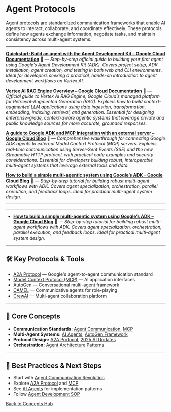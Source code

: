 # Agent Protocols



Agent protocols are standardized communication frameworks that enable AI agents to interact, collaborate, and coordinate effectively. These protocols define how agents exchange information, negotiate tasks, and maintain consistency across multi-agent systems.

---


**[Quickstart: Build an agent with the Agent Development Kit – Google Cloud Documentation](https://cloud.google.com/vertex-ai/generative-ai/docs/agent-development-kit/quickstart)** 📝 — *Step-by-step official guide to building your first agent using Google’s Agent Development Kit (ADK). Covers project setup, ADK installation, agent creation, and testing in both web and CLI environments. Ideal for developers seeking a practical, hands-on introduction to agent development workflows on Vertex AI.*

**[Vertex AI RAG Engine Overview – Google Cloud Documentation](https://cloud.google.com/vertex-ai/generative-ai/docs/rag-engine/rag-overview)** 📝 — *Official guide to Vertex AI RAG Engine, Google Cloud’s managed platform for Retrieval-Augmented Generation (RAG). Explains how to build context-augmented LLM applications using data ingestion, transformation, embedding, indexing, retrieval, and generation. Essential for designing enterprise-grade, context-aware agentic systems that leverage private and public knowledge sources for more accurate, grounded responses.*


**[A guide to Google ADK and MCP integration with an external server – Google Cloud Blog](https://cloud.google.com/blog/topics/developers-practitioners/use-google-adk-and-mcp-with-an-external-server)** 📝 — *Comprehensive walkthrough for connecting Google ADK agents to external Model Context Protocol (MCP) servers. Explains real-time communication using Server-Sent Events (SSE) and the new Streamable HTTP protocol, with practical code examples and security considerations. Essential for developers building robust, interoperable multi-agent systems that leverage external tools and data.*

**[How to build a simple multi-agentic system using Google’s ADK – Google Cloud Blog](https://cloud.google.com/blog/products/ai-machine-learning/build-multi-agentic-systems-using-google-adk)** 📝 — *Step-by-step tutorial for building robust multi-agent workflows with ADK. Covers agent specialization, orchestration, parallel execution, and feedback loops. Ideal for practical multi-agent system design.*

---

---









- **[How to build a simple multi-agentic system using Google’s ADK – Google Cloud Blog](https://cloud.google.com/blog/products/ai-machine-learning/build-multi-agentic-systems-using-google-adk)** 📝 — *Step-by-step tutorial for building robust multi-agent workflows with ADK. Covers agent specialization, orchestration, parallel execution, and feedback loops. Ideal for practical multi-agent system design.*

---

## 🛠️ Key Protocols & Tools

- [A2A Protocol](https://github.com/google/A2A/) — Google's agent-to-agent communication standard
- [Model Context Protocol (MCP)](https://modelcontextprotocol.io/) — AI application interfaces
- [AutoGen](https://microsoft.github.io/autogen/) — Conversational multi-agent framework
- [CAMEL](../reference/techniques/camel/README.md) — Communicative agents for role-playing
- [CrewAI](https://github.com/joaomdmoura/crewAI) — Multi-agent collaboration platform

---

## 🧠 Core Concepts

- **Communication Standards:** [Agent Communication](./agent-communication.md), [MCP](./mcp.md)
- **Multi-Agent Systems:** [AI Agents](./ai-agents.md), [AutoGen Framework](../reference/techniques/autogen/README.md)
- **Protocol Design:** [A2A Protocol](https://github.com/google/A2A/), [2025 AI Updates](../reference/2025-ai-updates.md#agent-communication-protocols)
- **Orchestration:** [Agent Architecture Patterns](../guides/ai-agents.md#agent-architecture-patterns)

---

## 🚀 Best Practices & Next Steps

- Start with [Agent Communication Revolution](../reference/2025-ai-updates.md#1-agent-communication-revolution)
- Explore [A2A Protocol](https://github.com/google/A2A/) and [MCP](./mcp.md)
- See [AI Agents](./ai-agents.md) for implementation patterns
- Follow [Agent Development SOP](../guides/agent-development/sop_ai_agent.md)

[Back to Concepts Hub](./README.md)
